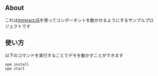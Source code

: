 ## About

これは[IntreractJS](https://interactjs.io/)を使ってコンポーネントを動かせるようにするサンプルプロジェクトです

## 使い方

以下のコマンドを実行することでデモを動かすことができます

```
npm install
npm start
```